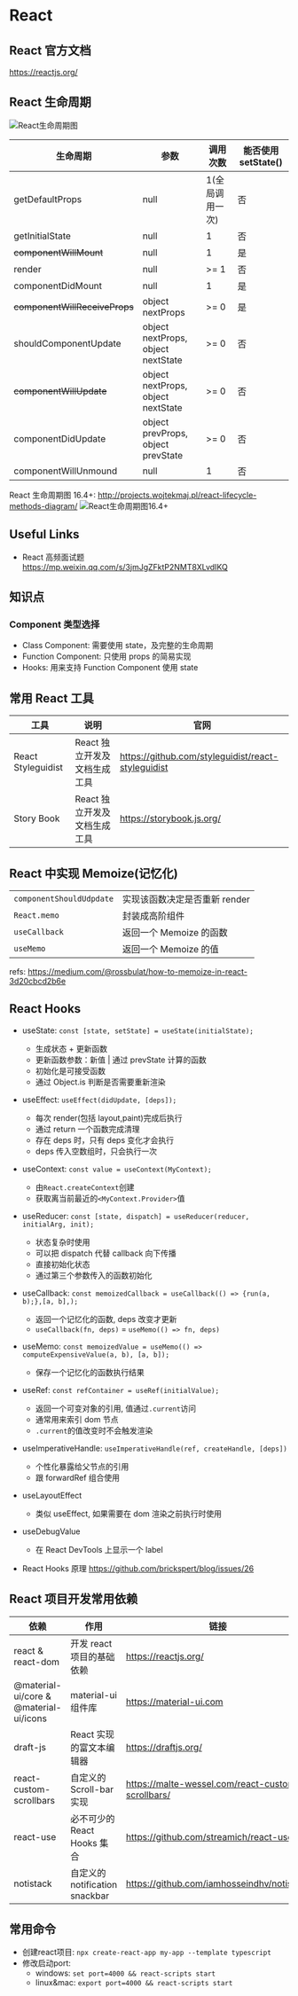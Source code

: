 # React

## React 官方文档

<https://reactjs.org/>

## React 生命周期

![React生命周期图](React生命周期图.webp)

| 生命周期                      | 参数                               | 调用次数        | 能否使用 setState() |
| ----------------------------- | ---------------------------------- | --------------- | ------------------- |
| getDefaultProps               | null                               | 1(全局调用一次) | 否                  |
| getInitialState               | null                               | 1               | 否                  |
| ~~componentWillMount~~        | null                               | 1               | 是                  |
| render                        | null                               | >= 1            | 否                  |
| componentDidMount             | null                               | 1               | 是                  |
| ~~componentWillReceiveProps~~ | object nextProps                   | >= 0            | 是                  |
| shouldComponentUpdate         | object nextProps, object nextState | >= 0            | 否                  |
| ~~componentWillUpdate~~       | object nextProps, object nextState | >= 0            | 否                  |
| componentDidUpdate            | object prevProps, object prevState | >= 0            | 否                  |
| componentWillUnmound          | null                               | 1               | 否                  |

React 生命周期图 16.4+: <http://projects.wojtekmaj.pl/react-lifecycle-methods-diagram/>
![React生命周期图16.4+](React生命周期图16.4+.webp)

## Useful Links

- React 高频面试题 <https://mp.weixin.qq.com/s/3jmJgZFktP2NMT8XLvdIKQ>

## 知识点

### Component 类型选择

- Class Component: 需要使用 state，及完整的生命周期
- Function Component: 只使用 props 的简易实现
- Hooks: 用来支持 Function Component 使用 state

## 常用 React 工具

| 工具               | 说明                         | 官网                                                 |
| ------------------ | ---------------------------- | ---------------------------------------------------- |
| React Styleguidist | React 独立开发及文档生成工具 | <https://github.com/styleguidist/react-styleguidist> |
| Story Book         | React 独立开发及文档生成工具 | <https://storybook.js.org/>                          |

## React 中实现 Memoize(记忆化)

|                          |                               |
| ------------------------ | ----------------------------- |
| `componentShouldUdpdate` | 实现该函数决定是否重新 render |
| `React.memo`             | 封装成高阶组件                |
| `useCallback`            | 返回一个 Memoize 的函数       |
| `useMemo`                | 返回一个 Memoize 的值         |

refs: <https://medium.com/@rossbulat/how-to-memoize-in-react-3d20cbcd2b6e>

## **React Hooks**

- useState: `const [state, setState] = useState(initialState);`
  - 生成状态 + 更新函数
  - 更新函数参数：新值 | 通过 prevState 计算的函数
  - 初始化是可接受函数
  - 通过 Object.is 判断是否需要重新渲染
- useEffect: `useEffect(didUpdate, [deps]);`
  - 每次 render(包括 layout,paint)完成后执行
  - 通过 return 一个函数完成清理
  - 存在 deps 时，只有 deps 变化才会执行
  - deps 传入空数组时，只会执行一次
- useContext: `const value = useContext(MyContext);`
  - 由`React.createContext`创建
  - 获取离当前最近的`<MyContext.Provider>`值
- useReducer: `const [state, dispatch] = useReducer(reducer, initialArg, init);`
  - 状态复杂时使用
  - 可以把 dispatch 代替 callback 向下传播
  - 直接初始化状态
  - 通过第三个参数传入的函数初始化
- useCallback: `const memoizedCallback = useCallback(() => {run(a, b);},[a, b],);`
  - 返回一个记忆化的函数, deps 改变才更新
  - `useCallback(fn, deps)` = `useMemo(() => fn, deps)`
- useMemo: `const memoizedValue = useMemo(() => computeExpensiveValue(a, b), [a, b]);`
  - 保存一个记忆化的函数执行结果
- useRef: `const refContainer = useRef(initialValue);`
  - 返回一个可变对象的引用, 值通过`.current`访问
  - 通常用来索引 dom 节点
  - `.current`的值改变时不会触发渲染
- useImperativeHandle: `useImperativeHandle(ref, createHandle, [deps])`
  - 个性化暴露给父节点的引用
  - 跟 forwardRef 组合使用
- useLayoutEffect
  - 类似 useEffect, 如果需要在 dom 渲染之前执行时使用
- useDebugValue

  - 在 React DevTools 上显示一个 label

- React Hooks 原理 <https://github.com/brickspert/blog/issues/26>

## **React 项目开发常用依赖**

| 依赖                                   | 作用                           | 链接                                                |
| -------------------------------------- | ------------------------------ | --------------------------------------------------- |
| react & react-dom                      | 开发 react 项目的基础依赖      | <https://reactjs.org/>                              |
| @material-ui/core & @material-ui/icons | material-ui 组件库             | <https://material-ui.com>                           |
| draft-js                               | React 实现的富文本编辑器       | <https://draftjs.org/>                              |
| react-custom-scrollbars                | 自定义的 Scroll-bar 实现       | <https://malte-wessel.com/react-custom-scrollbars/> |
| react-use                              | 必不可少的 React Hooks 集合    | <https://github.com/streamich/react-use>            |
| notistack                              | 自定义的 notification snackbar | <https://github.com/iamhosseindhv/notistack>        |


## 常用命令

- 创建react项目: `npx create-react-app my-app --template typescript`
- 修改启动port: 
  - windows: `set port=4000 && react-scripts start`
  - linux&mac: `export port=4000 && react-scripts start`